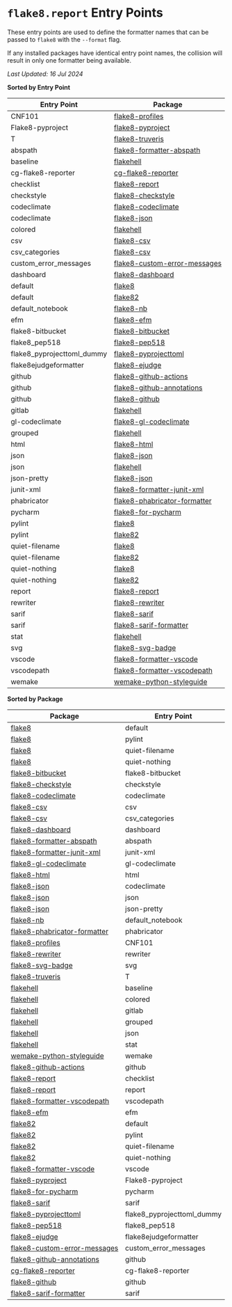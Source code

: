 `flake8.report` Entry Points
============================

These entry points are used to define the formatter names
that can be passed to `flake8` with the `--format` flag.

If any installed packages have identical entry point names,
the collision will result in only one formatter being available.


*Last Updated: 16 Jul 2024*


**Sorted by Entry Point**

Entry Point|Package
-|-
CNF101|[flake8-profiles](https://pypi.org/project/flake8-profiles)
Flake8-pyproject|[flake8-pyproject](https://pypi.org/project/flake8-pyproject)
T|[flake8-truveris](https://pypi.org/project/flake8-truveris)
abspath|[flake8-formatter-abspath](https://pypi.org/project/flake8-formatter-abspath)
baseline|[flakehell](https://pypi.org/project/flakehell)
cg-flake8-reporter|[cg-flake8-reporter](https://pypi.org/project/cg-flake8-reporter)
checklist|[flake8-report](https://pypi.org/project/flake8-report)
checkstyle|[flake8-checkstyle](https://pypi.org/project/flake8-checkstyle)
codeclimate|[flake8-codeclimate](https://pypi.org/project/flake8-codeclimate)
codeclimate|[flake8-json](https://pypi.org/project/flake8-json)
colored|[flakehell](https://pypi.org/project/flakehell)
csv|[flake8-csv](https://pypi.org/project/flake8-csv)
csv_categories|[flake8-csv](https://pypi.org/project/flake8-csv)
custom_error_messages|[flake8-custom-error-messages](https://pypi.org/project/flake8-custom-error-messages)
dashboard|[flake8-dashboard](https://pypi.org/project/flake8-dashboard)
default|[flake8](https://pypi.org/project/flake8)
default|[flake82](https://pypi.org/project/flake82)
default_notebook|[flake8-nb](https://pypi.org/project/flake8-nb)
efm|[flake8-efm](https://pypi.org/project/flake8-efm)
flake8-bitbucket|[flake8-bitbucket](https://pypi.org/project/flake8-bitbucket)
flake8_pep518|[flake8-pep518](https://pypi.org/project/flake8-pep518)
flake8_pyprojecttoml_dummy|[flake8-pyprojecttoml](https://pypi.org/project/flake8-pyprojecttoml)
flake8ejudgeformatter|[flake8-ejudge](https://pypi.org/project/flake8-ejudge)
github|[flake8-github-actions](https://pypi.org/project/flake8-github-actions)
github|[flake8-github-annotations](https://pypi.org/project/flake8-github-annotations)
github|[flake8-github](https://pypi.org/project/flake8-github)
gitlab|[flakehell](https://pypi.org/project/flakehell)
gl-codeclimate|[flake8-gl-codeclimate](https://pypi.org/project/flake8-gl-codeclimate)
grouped|[flakehell](https://pypi.org/project/flakehell)
html|[flake8-html](https://pypi.org/project/flake8-html)
json|[flake8-json](https://pypi.org/project/flake8-json)
json|[flakehell](https://pypi.org/project/flakehell)
json-pretty|[flake8-json](https://pypi.org/project/flake8-json)
junit-xml|[flake8-formatter-junit-xml](https://pypi.org/project/flake8-formatter-junit-xml)
phabricator|[flake8-phabricator-formatter](https://pypi.org/project/flake8-phabricator-formatter)
pycharm|[flake8-for-pycharm](https://pypi.org/project/flake8-for-pycharm)
pylint|[flake8](https://pypi.org/project/flake8)
pylint|[flake82](https://pypi.org/project/flake82)
quiet-filename|[flake8](https://pypi.org/project/flake8)
quiet-filename|[flake82](https://pypi.org/project/flake82)
quiet-nothing|[flake8](https://pypi.org/project/flake8)
quiet-nothing|[flake82](https://pypi.org/project/flake82)
report|[flake8-report](https://pypi.org/project/flake8-report)
rewriter|[flake8-rewriter](https://pypi.org/project/flake8-rewriter)
sarif|[flake8-sarif](https://pypi.org/project/flake8-sarif)
sarif|[flake8-sarif-formatter](https://pypi.org/project/flake8-sarif-formatter)
stat|[flakehell](https://pypi.org/project/flakehell)
svg|[flake8-svg-badge](https://pypi.org/project/flake8-svg-badge)
vscode|[flake8-formatter-vscode](https://pypi.org/project/flake8-formatter-vscode)
vscodepath|[flake8-formatter-vscodepath](https://pypi.org/project/flake8-formatter-vscodepath)
wemake|[wemake-python-styleguide](https://pypi.org/project/wemake-python-styleguide)



**Sorted by Package**

Package|Entry Point
-|-
[flake8](https://pypi.org/project/flake8)|default
[flake8](https://pypi.org/project/flake8)|pylint
[flake8](https://pypi.org/project/flake8)|quiet-filename
[flake8](https://pypi.org/project/flake8)|quiet-nothing
[flake8-bitbucket](https://pypi.org/project/flake8-bitbucket)|flake8-bitbucket
[flake8-checkstyle](https://pypi.org/project/flake8-checkstyle)|checkstyle
[flake8-codeclimate](https://pypi.org/project/flake8-codeclimate)|codeclimate
[flake8-csv](https://pypi.org/project/flake8-csv)|csv
[flake8-csv](https://pypi.org/project/flake8-csv)|csv_categories
[flake8-dashboard](https://pypi.org/project/flake8-dashboard)|dashboard
[flake8-formatter-abspath](https://pypi.org/project/flake8-formatter-abspath)|abspath
[flake8-formatter-junit-xml](https://pypi.org/project/flake8-formatter-junit-xml)|junit-xml
[flake8-gl-codeclimate](https://pypi.org/project/flake8-gl-codeclimate)|gl-codeclimate
[flake8-html](https://pypi.org/project/flake8-html)|html
[flake8-json](https://pypi.org/project/flake8-json)|codeclimate
[flake8-json](https://pypi.org/project/flake8-json)|json
[flake8-json](https://pypi.org/project/flake8-json)|json-pretty
[flake8-nb](https://pypi.org/project/flake8-nb)|default_notebook
[flake8-phabricator-formatter](https://pypi.org/project/flake8-phabricator-formatter)|phabricator
[flake8-profiles](https://pypi.org/project/flake8-profiles)|CNF101
[flake8-rewriter](https://pypi.org/project/flake8-rewriter)|rewriter
[flake8-svg-badge](https://pypi.org/project/flake8-svg-badge)|svg
[flake8-truveris](https://pypi.org/project/flake8-truveris)|T
[flakehell](https://pypi.org/project/flakehell)|baseline
[flakehell](https://pypi.org/project/flakehell)|colored
[flakehell](https://pypi.org/project/flakehell)|gitlab
[flakehell](https://pypi.org/project/flakehell)|grouped
[flakehell](https://pypi.org/project/flakehell)|json
[flakehell](https://pypi.org/project/flakehell)|stat
[wemake-python-styleguide](https://pypi.org/project/wemake-python-styleguide)|wemake
[flake8-github-actions](https://pypi.org/project/flake8-github-actions)|github
[flake8-report](https://pypi.org/project/flake8-report)|checklist
[flake8-report](https://pypi.org/project/flake8-report)|report
[flake8-formatter-vscodepath](https://pypi.org/project/flake8-formatter-vscodepath)|vscodepath
[flake8-efm](https://pypi.org/project/flake8-efm)|efm
[flake82](https://pypi.org/project/flake82)|default
[flake82](https://pypi.org/project/flake82)|pylint
[flake82](https://pypi.org/project/flake82)|quiet-filename
[flake82](https://pypi.org/project/flake82)|quiet-nothing
[flake8-formatter-vscode](https://pypi.org/project/flake8-formatter-vscode)|vscode
[flake8-pyproject](https://pypi.org/project/flake8-pyproject)|Flake8-pyproject
[flake8-for-pycharm](https://pypi.org/project/flake8-for-pycharm)|pycharm
[flake8-sarif](https://pypi.org/project/flake8-sarif)|sarif
[flake8-pyprojecttoml](https://pypi.org/project/flake8-pyprojecttoml)|flake8_pyprojecttoml_dummy
[flake8-pep518](https://pypi.org/project/flake8-pep518)|flake8_pep518
[flake8-ejudge](https://pypi.org/project/flake8-ejudge)|flake8ejudgeformatter
[flake8-custom-error-messages](https://pypi.org/project/flake8-custom-error-messages)|custom_error_messages
[flake8-github-annotations](https://pypi.org/project/flake8-github-annotations)|github
[cg-flake8-reporter](https://pypi.org/project/cg-flake8-reporter)|cg-flake8-reporter
[flake8-github](https://pypi.org/project/flake8-github)|github
[flake8-sarif-formatter](https://pypi.org/project/flake8-sarif-formatter)|sarif

